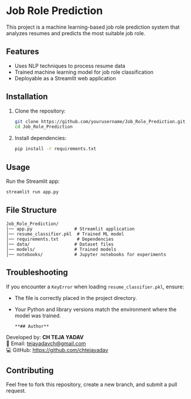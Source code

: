 # Job Role Prediction

This project is a machine learning-based job role prediction system that analyzes resumes and predicts the most suitable job role.

## Features
- Uses NLP techniques to process resume data
- Trained machine learning model for job role classification
- Deployable as a Streamlit web application

## Installation
1. Clone the repository:
   ```sh
   git clone https://github.com/yourusername/Job_Role_Prediction.git
   cd Job_Role_Prediction
   ```
2. Install dependencies:
   ```sh
   pip install -r requirements.txt
   ```

## Usage
Run the Streamlit app:
```sh
streamlit run app.py
```

## File Structure
```
Job_Role_Prediction/
│── app.py                # Streamlit application
│── resume_classifier.pkl  # Trained ML model
│── requirements.txt       # Dependencies
│── data/                 # Dataset files
│── models/               # Trained models
│── notebooks/            # Jupyter notebooks for experiments
```

## Troubleshooting
If you encounter a `KeyError` when loading `resume_classifier.pkl`, ensure:
- The file is correctly placed in the project directory.
- Your Python and library versions match the environment where the model was trained.

  ```
  **## Author**

Developed by: **CH TEJA YADAV**  
📧 Email: tejayadavch@gmail.com  
💻 GitHub: https://github.com/chtejayadav  

## Contributing
Feel free to fork this repository, create a new branch, and submit a pull request.



